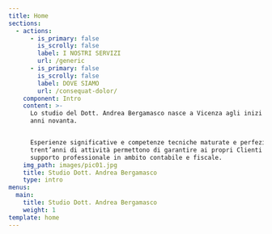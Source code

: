 ```yaml
---
title: Home
sections:
  - actions:
      - is_primary: false
        is_scrolly: false
        label: I NOSTRI SERVIZI
        url: /generic
      - is_primary: false
        is_scrolly: false
        label: DOVE SIAMO
        url: /consequat-dolor/
    component: Intro
    content: >-
      Lo studio del Dott. Andrea Bergamasco nasce a Vicenza agli inizi degli
      anni novanta.


      Esperienze significative e competenze tecniche maturate e perfezionate in
      trent’anni di attività permettono di garantire ai propri Clienti un
      supporto professionale in ambito contabile e fiscale.
    img_path: images/pic01.jpg
    title: Studio Dott. Andrea Bergamasco
    type: intro
menus:
  main:
    title: Studio Dott. Andrea Bergamasco
    weight: 1
template: home
---
```


